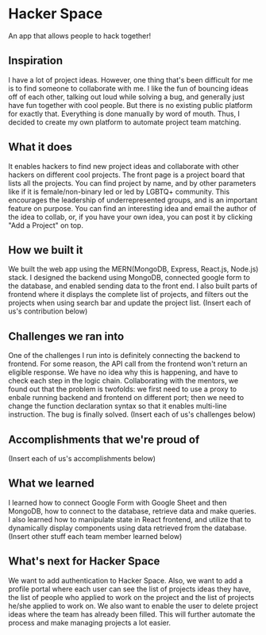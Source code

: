 # Hacker Space
An app that allows people to hack together!

## Inspiration
I have a lot of project ideas. However, one thing that's been difficult for me is to find someone to collaborate with me. I like the fun of bouncing ideas off of each other, talking out loud while solving a bug, and generally just have fun together with cool people. But there is no existing public platform for exactly that. Everything is done manually by word of mouth. Thus, I decided to create my own platform to automate project team matching. 

## What it does
It enables hackers to find new project ideas and collaborate with other hackers on different cool projects. The front page is a project board that lists all the projects. You can find project by name, and by other parameters like if it is female/non-binary led or led by LGBTQ+ community. This encourages the leadership of underrepresented groups, and is an important feature on purpose. You can find an interesting idea and email the author of the idea to collab, or, if you have your own idea, you can post it by clicking "Add a Project" on top.

## How we built it
We built the web app using the MERN(MongoDB, Express, React.js, Node.js) stack. 
I designed the backend using MongoDB, connected google form to the database, and enabled sending data to the front end. I also built parts of frontend where it displays the complete list of projects, and filters out the projects when using search bar and update the project list. 
(Insert each of us's contribution below)

## Challenges we ran into
One of the challenges I run into is definitely connecting the backend to frontend. For some reason, the API call from the frontend won't return an eligible response. We have no idea why this is happening, and have to check each step in the logic chain. Collaborating with the mentors, we found out that the problem is twofolds: we first need to use a proxy to enbale running backend and frontend on different port; then we need to change the function declaration syntax so that it enables multi-line instruction. The bug is finally solved.
(Insert each of us's challenges below)

## Accomplishments that we're proud of
(Insert each of us's accomplishments below)

## What we learned
I learned how to connect Google Form with Google Sheet and then MongoDB, how to connect to the database, retrieve data and make queries. I also learned how to manipulate state in React frontend, and utilize that to dynamically display components using data retrieved from the database.
(Insert other stuff each team member learned below)

## What's next for Hacker Space
We want to add authentication to Hacker Space. Also, we want to add a profile portal where each user can see the list of projects ideas they have, the list of people who applied to work on the project and the list of projects he/she applied to work on. We also want to enable the user to delete project ideas where the team has already been filled. This will further automate the process and make managing projects a lot easier. 

